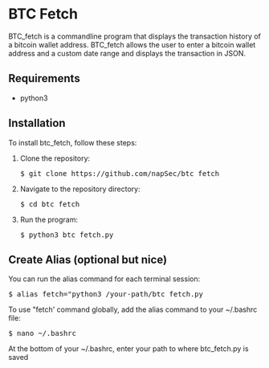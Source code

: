 <html>
<head>

</head>
<body>
  <h1>BTC Fetch</h1>
  <p>BTC_fetch is a commandline program that displays the transaction history of a bitcoin wallet address. BTC_fetch allows the user to enter a bitcoin wallet address and a custom date range and displays the transaction in JSON.</p>
  <h2>Requirements</h2>
  <ul>
    <li>python3</li>
  </ul>
  <h2>Installation</h2>
  <p>To install btc_fetch, follow these steps:</p>
  <ol>
    <li>Clone the repository:
      <pre>$ git clone https://github.com/napSec/btc_fetch</pre>
    </li>
    <li>Navigate to the repository directory:
      <pre>$ cd btc_fetch</pre>
    </li>
    <li>Run the program:
      <pre>$ python3 btc_fetch.py</pre>
    </li>
  </ol>
  <h2>Create Alias (optional but nice)</h2>
  <p>You can run the alias command for each terminal session:</p>
  <pre>$ alias fetch="python3 /your-path/btc_fetch.py</pre>
  <p>To use "fetch' command globally, add the alias command to your ~/.bashrc file:</p>
  <pre>$ nano ~/.bashrc</pre>
  <p>At the bottom of your ~/.bashrc, enter your path to where btc_fetch.py is saved</p>
</body>
</html>
